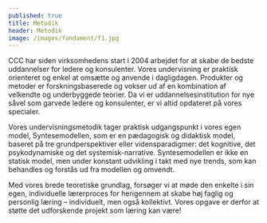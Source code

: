 ```yaml
---
published: true
title: Metodik
header: Metodik
image: /images/fundament/f1.jpg
---
```


CCC har siden virksomhedens start i 2004 arbejdet for at skabe de bedste uddannelser for ledere og konsulenter. Vores undervisning er praktisk orienteret og enkel at omsætte og anvende i dagligdagen. Produkter og metoder er forskningsbaserede og vokser ud af en kombination af velkendte og underbyggede teorier. Da vi er uddannelsesinstitution for nye såvel som garvede ledere og konsulenter, er vi altid opdateret på vores specialer. 

Vores undervisningsmetodik tager praktisk udgangspunkt i vores egen model, Syntesemodellen, som er en pædagogisk og didaktisk model, baseret på tre grundperspektiver eller vidensparadigmer: det kognitive, det psykodynamiske og det systemisk-narrative. Syntesemodellen er ikke en statisk model, men under konstant udvikling i takt med nye trends, som kan behandles og forstås ud fra modellen og omvendt. 

Med vores brede teoretiske grundlag, forsøger vi at møde den enkelte i sin egen, individuelle lærerproces for herigennem at skabe høj faglig og personlig læring – individuelt, men også kollektivt. Vores opgave er derfor at støtte det udforskende projekt som læring kan være!
